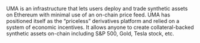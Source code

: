 UMA is an infrastructure that lets users deploy and trade synthetic assets on Ethereum with minimal use of an on-chain price feed. UMA has positioned itself as the “priceless” derivatives platform and relied on a system of economic incentives. It allows anyone to create collateral-backed synthetic assets on-chain including S&P 500, Gold, Tesla stock, etc.